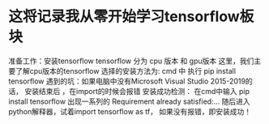 这将记录我从零开始学习tensorflow板块
==

准备工作：安装tensorflow 
tensorflow 分为 cpu 版本 和 gpu版本
这里，我们主要了解cpu版本的tensorflow
选择的安装方法为:  cmd 中 执行 pip install tensorflow
遇到的坑：如果电脑中没有Microsoft Visual Studio 2015-2019的话， 安装结束后 ，在import的时候会报错
安装成功检测： 在cmd中输入  pip install tensorflow
出现一系列的 Requirement already satisfied:...
随后进入python解释器，试着import tensorflow as tf， 如果没有报错，即安装成功！

